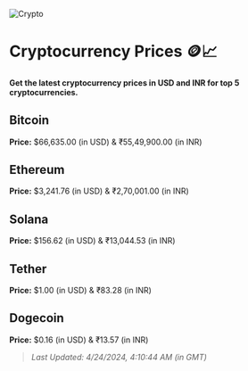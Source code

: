 
![Crypto](https://www.techguide.com.au/wp-content/uploads/2020/11/crypto3.jpeg)

# Cryptocurrency Prices 🪙📈

#### Get the latest cryptocurrency prices in USD and INR for top 5 cryptocurrencies.

## Bitcoin

**Price:** $66,635.00 (in USD) & ₹55,49,900.00 (in INR)

## Ethereum

**Price:** $3,241.76 (in USD) & ₹2,70,001.00 (in INR)

## Solana

**Price:** $156.62 (in USD) & ₹13,044.53 (in INR)

## Tether

**Price:** $1.00 (in USD) & ₹83.28 (in INR)

## Dogecoin

**Price:** $0.16 (in USD) & ₹13.57 (in INR)

> _Last Updated: 4/24/2024, 4:10:44 AM (in GMT)_
